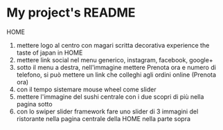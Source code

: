 # My project's README
HOME
1) mettere logo al centro con magari scritta decorativa experience the taste of japan in HOME
2) mettere link social nel menu generico, instagram, facebook, google+
3) sotto il menu a destra, nell'immagine mettere Prenota ora e numero di telefono,
si può mettere un link che colleghi agli ordini online (Prenota ora)
4) con il tempo sistemare mouse wheel come slider
5) mettere l'immagine del sushi centrale con i due scopri di più nella pagina sotto
6) con lo swiper slider framework fare uno slider di 3 immagini del ristorante nella pagina centrale della HOME nella parte sopra
